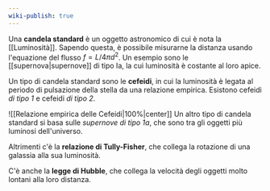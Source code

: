 ```yaml
---
wiki-publish: true
---
```

Una **candela standard** è un oggetto astronomico di cui è nota la [[Luminosità]]. Sapendo questa, è possibile misurarne la distanza usando l'equazione del flusso $f=L/4\pi d^{2}$. Un esempio sono le [[supernova|supernove]] di tipo Ia, la cui luminosità è costante al loro apice.

Un tipo di candela standard sono le **cefeidi**, in cui la luminosità è legata al periodo di pulsazione della stella da una relazione empirica. Esistono cefeidi *di tipo 1* e cefeidi *di tipo 2*.

![[Relazione empirica delle Cefeidi|100%|center]]
Un altro tipo di candela standard si basa sulle *supernove di tipo 1a*, che sono tra gli oggetti più luminosi dell'universo.

Altrimenti c'è la **relazione di Tully-Fisher**, che collega la rotazione di una galassia alla sua luminosità.

C'è anche la **legge di Hubble**, che collega la velocità degli oggetti molto lontani alla loro distanza.